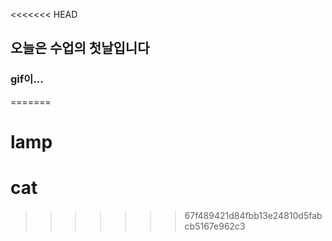 <<<<<<< HEAD
## 오늘은 수업의 첫날입니다

### gif이...
=======
# lamp
# cat
>>>>>>> 67f489421d84fbb13e24810d5fabcb5167e962c3
